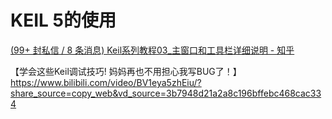# KEIL 5的使用

[(99+ 封私信 / 8 条消息) Keil系列教程03_主窗口和工具栏详细说明 - 知乎](https://zhuanlan.zhihu.com/p/57703500)

【学会这些Keil调试技巧! 妈妈再也不用担心我写BUG了！】 https://www.bilibili.com/video/BV1eya5zhEiu/?share_source=copy_web&vd_source=3b7948d21a2a8c196bffebc468cac334

